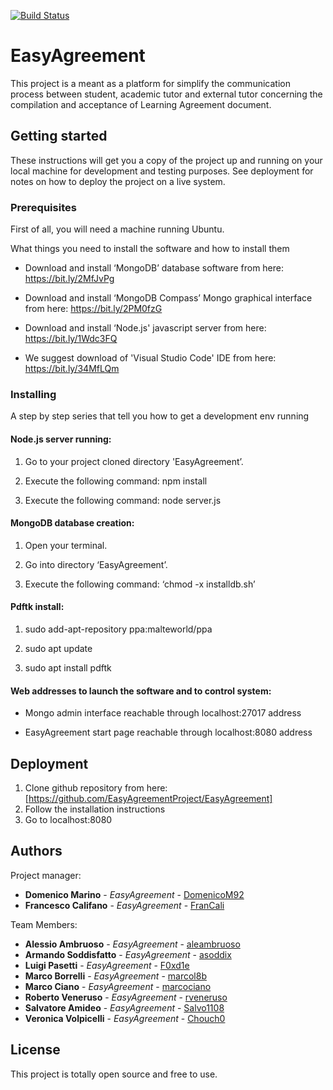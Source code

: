 [![Build Status](https://travis-ci.com/EasyAgreementProject/EasyAgreement.svg?branch=master)](https://travis-ci.com/EasyAgreementProject/EasyAgreement)
# EasyAgreement
This project is a meant as a platform for simplify the communication process between student, academic tutor and external tutor concerning the compilation and acceptance of Learning Agreement document.

## Getting started

These instructions will get you a copy of the project up and running on your local machine for development and testing purposes. See 
deployment for notes on how to deploy the project on a live system.


### Prerequisites
First of all, you will need a machine running Ubuntu.

What things you need to install the software and how to install them

*	Download and install ‘MongoDB’ database software from here: https://bit.ly/2MfJvPg

*	Download and install ‘MongoDB Compass’ Mongo graphical interface from here: https://bit.ly/2PM0fzG

*	Download and install ‘Node.js' javascript server from here: https://bit.ly/1Wdc3FQ

*	We suggest download of 'Visual Studio Code' IDE from here: https://bit.ly/34MfLQm


### Installing

A step by step series that tell you how to get a development env running

#### Node.js server running: ####

1.	Go to your project cloned directory 'EasyAgreement’.

2.	Execute the following command: npm install

3.	Execute the following command: node server.js

#### MongoDB database creation: ####

1.	Open your terminal.

2.	Go into directory ‘EasyAgreement’.

3.	Execute the following command: ‘chmod -x installdb.sh’


#### Pdftk install: ####
1.	sudo add-apt-repository ppa:malteworld/ppa

2.	sudo apt update

3.	sudo apt install pdftk 


#### Web addresses to launch the software and to control system: ####

*	Mongo admin interface reachable through localhost:27017 address

* EasyAgreement start page reachable through localhost:8080 address


## Deployment
1.	Clone github repository from here: [https://github.com/EasyAgreementProject/EasyAgreement]
2.	Follow the installation instructions
3.	Go to localhost:8080


## Authors

Project manager: 
* **Domenico Marino** - *EasyAgreement* - [DomenicoM92](https://github.com/DomenicoM92)
* **Francesco Califano** - *EasyAgreement* - [FranCali](https://github.com/FranCali)

Team Members:
* **Alessio Ambruoso** - *EasyAgreement* - [aleambruoso](https://github.com/aleambruoso)
* **Armando Soddisfatto** - *EasyAgreement* - [asoddix](https://github.com/asoddix)
* **Luigi Pasetti** - *EasyAgreement* - [F0xd1e](https://github.com/F0xd1e)
* **Marco Borrelli** - *EasyAgreement* - [marcol8b](https://github.com/marcol8b)
* **Marco Ciano** - *EasyAgreement* - [marcociano](https://github.com/marcociano)
* **Roberto Veneruso** - *EasyAgreement* - [rveneruso](https://github.com/rveneruso)
* **Salvatore Amideo** - *EasyAgreement* - [Salvo1108](https://github.com/Salvo1108)
* **Veronica Volpicelli** - *EasyAgreement* - [Chouch0](https://github.com/Chouch0)

## License

This project is totally open source and free to use.
